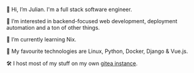 👋 Hi, I’m Julian. I'm a full stack software engineer.

👀 I’m interested in backend-focused web development, deployment automation and a ton of other things.

🌱 I’m currently learning Nix.

🔖 My favourite technologies are Linux, Python, Docker, Django & Vue.js.

🛠️ I host most of my stuff on my own [gitea instance](https://git.skyforest.net/jlobbes).
